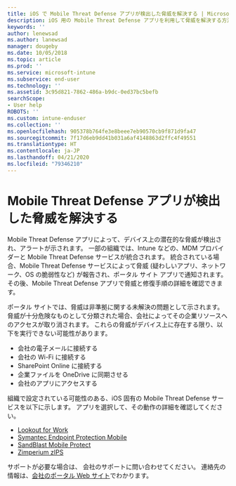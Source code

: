 ```yaml
---
title: iOS で Mobile Threat Defense アプリが検出した脅威を解決する | Microsoft Docs
description: iOS 用の Mobile Threat Defense アプリを利用して脅威を解決する方法について説明します。
keywords: ''
author: lenewsad
ms.author: lanewsad
manager: dougeby
ms.date: 10/05/2018
ms.topic: article
ms.prod: ''
ms.service: microsoft-intune
ms.subservice: end-user
ms.technology: ''
ms.assetid: 3c95d821-7862-486a-b9dc-0ed37bc5befb
searchScope:
- User help
ROBOTS: ''
ms.custom: intune-enduser
ms.collection: ''
ms.openlocfilehash: 905378b764fe3e8beee7eb90570cb9f871d9fa47
ms.sourcegitcommit: 7f17d6eb9dd41b031a6af4148863d2ffc4f49551
ms.translationtype: HT
ms.contentlocale: ja-JP
ms.lasthandoff: 04/21/2020
ms.locfileid: "79346210"
---
```

# <a name="resolve-a-threat-found-by-a-mobile-threat-defense-app"></a>Mobile Threat Defense アプリが検出した脅威を解決する

Mobile Threat Defense アプリによって、デバイス上の潜在的な脅威が検出され、アラートが示されます。 一部の組織では、Intune などの、MDM プロバイダーと Mobile Threat Defense サービスが統合されます。 統合されている場合、Mobile Threat Defense サービスによって脅威 (疑わしいアプリ、ネットワーク、OS の脆弱性など) が報告され、ポータル サイト アプリで通知されます。 その後、Mobile Threat Defense アプリで脅威と修復手順の詳細を確認できます。  

ポータル サイトでは、脅威は非準拠に関する未解決の問題として示されます。 脅威が十分危険なものとして分類された場合、会社によってその企業リソースへのアクセスが取り消されます。 これらの脅威がデバイス上に存在する限り、以下を実行できない可能性があります。  

* 会社の電子メールに接続する
* 会社の Wi-Fi に接続する
* SharePoint Online に接続する
* 企業ファイルを OneDrive に同期させる
* 会社のアプリにアクセスする

組織で設定されている可能性のある、iOS 固有の Mobile Threat Defense サービスを以下に示します。 アプリを選択して、その動作の詳細を確認してください。 


* [Lookout for Work](you-need-to-resolve-a-threat-found-by-lookout-for-work-ios.md)
* [Symantec Endpoint Protection Mobile](you-need-to-resolve-a-threat-found-by-skycure-ios.md)
* [SandBlast Mobile Protect](you-need-to-resolve-a-threat-found-by-checkpoint-ios.md)
* [Zimperium zIPS](you-need-to-resolve-a-threat-found-by-zips-ios.md)

サポートが必要な場合は、 会社のサポートに問い合わせてください。 連絡先の情報は、[会社のポータル Web サイト](https://go.microsoft.com/fwlink/?linkid=2010980)でわかります。  

